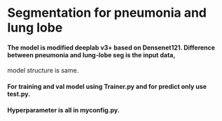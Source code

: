 # Segmentation  for pneumonia and lung lobe
#### The model is modified deeplab v3+ based on Densenet121. Difference between pneumonia and lung-lobe seg is the input data,
model structure is same.
#### For training and val model using Trainer.py and for predict only use test.py.
#### Hyperparameter is all in myconfig.py.

